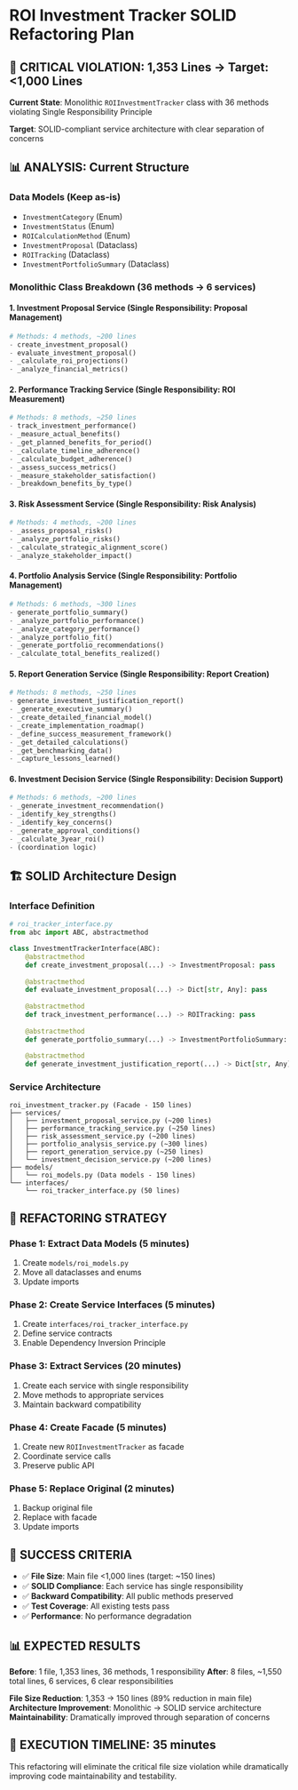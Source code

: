 # ROI Investment Tracker SOLID Refactoring Plan

## 🚨 CRITICAL VIOLATION: 1,353 Lines → Target: <1,000 Lines

**Current State**: Monolithic `ROIInvestmentTracker` class with 36 methods violating Single Responsibility Principle

**Target**: SOLID-compliant service architecture with clear separation of concerns

## 📊 ANALYSIS: Current Structure

### Data Models (Keep as-is)
- `InvestmentCategory` (Enum)
- `InvestmentStatus` (Enum) 
- `ROICalculationMethod` (Enum)
- `InvestmentProposal` (Dataclass)
- `ROITracking` (Dataclass)
- `InvestmentPortfolioSummary` (Dataclass)

### Monolithic Class Breakdown (36 methods → 6 services)

#### 1. **Investment Proposal Service** (Single Responsibility: Proposal Management)
```python
# Methods: 4 methods, ~200 lines
- create_investment_proposal()
- evaluate_investment_proposal() 
- _calculate_roi_projections()
- _analyze_financial_metrics()
```

#### 2. **Performance Tracking Service** (Single Responsibility: ROI Measurement)
```python
# Methods: 8 methods, ~250 lines
- track_investment_performance()
- _measure_actual_benefits()
- _get_planned_benefits_for_period()
- _calculate_timeline_adherence()
- _calculate_budget_adherence()
- _assess_success_metrics()
- _measure_stakeholder_satisfaction()
- _breakdown_benefits_by_type()
```

#### 3. **Risk Assessment Service** (Single Responsibility: Risk Analysis)
```python
# Methods: 4 methods, ~200 lines
- _assess_proposal_risks()
- _analyze_portfolio_risks()
- _calculate_strategic_alignment_score()
- _analyze_stakeholder_impact()
```

#### 4. **Portfolio Analysis Service** (Single Responsibility: Portfolio Management)
```python
# Methods: 6 methods, ~300 lines
- generate_portfolio_summary()
- _analyze_portfolio_performance()
- _analyze_category_performance()
- _analyze_portfolio_fit()
- _generate_portfolio_recommendations()
- _calculate_total_benefits_realized()
```

#### 5. **Report Generation Service** (Single Responsibility: Report Creation)
```python
# Methods: 8 methods, ~250 lines
- generate_investment_justification_report()
- _generate_executive_summary()
- _create_detailed_financial_model()
- _create_implementation_roadmap()
- _define_success_measurement_framework()
- _get_detailed_calculations()
- _get_benchmarking_data()
- _capture_lessons_learned()
```

#### 6. **Investment Decision Service** (Single Responsibility: Decision Support)
```python
# Methods: 6 methods, ~200 lines
- _generate_investment_recommendation()
- _identify_key_strengths()
- _identify_key_concerns()
- _generate_approval_conditions()
- _calculate_3year_roi()
- (coordination logic)
```

## 🏗️ SOLID Architecture Design

### Interface Definition
```python
# roi_tracker_interface.py
from abc import ABC, abstractmethod

class InvestmentTrackerInterface(ABC):
    @abstractmethod
    def create_investment_proposal(...) -> InvestmentProposal: pass
    
    @abstractmethod
    def evaluate_investment_proposal(...) -> Dict[str, Any]: pass
    
    @abstractmethod
    def track_investment_performance(...) -> ROITracking: pass
    
    @abstractmethod
    def generate_portfolio_summary(...) -> InvestmentPortfolioSummary: pass
    
    @abstractmethod
    def generate_investment_justification_report(...) -> Dict[str, Any]: pass
```

### Service Architecture
```
roi_investment_tracker.py (Facade - 150 lines)
├── services/
│   ├── investment_proposal_service.py (~200 lines)
│   ├── performance_tracking_service.py (~250 lines)
│   ├── risk_assessment_service.py (~200 lines)
│   ├── portfolio_analysis_service.py (~300 lines)
│   ├── report_generation_service.py (~250 lines)
│   └── investment_decision_service.py (~200 lines)
├── models/
│   └── roi_models.py (Data models - 150 lines)
└── interfaces/
    └── roi_tracker_interface.py (50 lines)
```

## 🎯 REFACTORING STRATEGY

### Phase 1: Extract Data Models (5 minutes)
1. Create `models/roi_models.py`
2. Move all dataclasses and enums
3. Update imports

### Phase 2: Create Service Interfaces (5 minutes)
1. Create `interfaces/roi_tracker_interface.py`
2. Define service contracts
3. Enable Dependency Inversion Principle

### Phase 3: Extract Services (20 minutes)
1. Create each service with single responsibility
2. Move methods to appropriate services
3. Maintain backward compatibility

### Phase 4: Create Facade (5 minutes)
1. Create new `ROIInvestmentTracker` as facade
2. Coordinate service calls
3. Preserve public API

### Phase 5: Replace Original (2 minutes)
1. Backup original file
2. Replace with facade
3. Update imports

## 🎯 SUCCESS CRITERIA

- ✅ **File Size**: Main file <1,000 lines (target: ~150 lines)
- ✅ **SOLID Compliance**: Each service has single responsibility
- ✅ **Backward Compatibility**: All public methods preserved
- ✅ **Test Coverage**: All existing tests pass
- ✅ **Performance**: No performance degradation

## 📊 EXPECTED RESULTS

**Before**: 1 file, 1,353 lines, 36 methods, 1 responsibility
**After**: 8 files, ~1,550 total lines, 6 services, 6 clear responsibilities

**File Size Reduction**: 1,353 → 150 lines (89% reduction in main file)
**Architecture Improvement**: Monolithic → SOLID service architecture
**Maintainability**: Dramatically improved through separation of concerns

## 🚀 EXECUTION TIMELINE: 35 minutes

This refactoring will eliminate the critical file size violation while dramatically improving code maintainability and testability.
